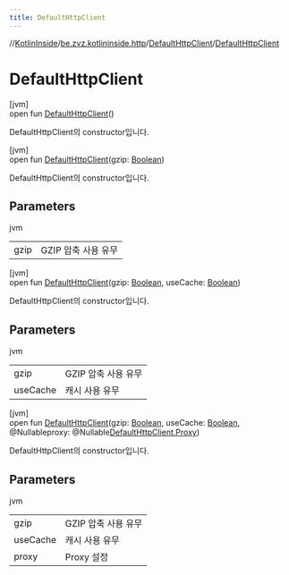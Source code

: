 ```yaml
---
title: DefaultHttpClient
---
```

//[KotlinInside](../../../index.html)/[be.zvz.kotlininside.http](../index.html)/[DefaultHttpClient](index.html)/[DefaultHttpClient](-default-http-client.html)



# DefaultHttpClient



[jvm]\
open fun [DefaultHttpClient](-default-http-client.html)()



DefaultHttpClient의 constructor입니다.





[jvm]\
open fun [DefaultHttpClient](-default-http-client.html)(gzip: [Boolean](https://kotlinlang.org/api/latest/jvm/stdlib/kotlin/-boolean/index.html))



DefaultHttpClient의 constructor입니다.



## Parameters


jvm

| | |
|---|---|
| gzip | GZIP 압축 사용 유무 |





[jvm]\
open fun [DefaultHttpClient](-default-http-client.html)(gzip: [Boolean](https://kotlinlang.org/api/latest/jvm/stdlib/kotlin/-boolean/index.html), useCache: [Boolean](https://kotlinlang.org/api/latest/jvm/stdlib/kotlin/-boolean/index.html))



DefaultHttpClient의 constructor입니다.



## Parameters


jvm

| | |
|---|---|
| gzip | GZIP 압축 사용 유무 |
| useCache | 캐시 사용 유무 |





[jvm]\
open fun [DefaultHttpClient](-default-http-client.html)(gzip: [Boolean](https://kotlinlang.org/api/latest/jvm/stdlib/kotlin/-boolean/index.html), useCache: [Boolean](https://kotlinlang.org/api/latest/jvm/stdlib/kotlin/-boolean/index.html), @Nullableproxy: @Nullable[DefaultHttpClient.Proxy](-proxy/index.html))



DefaultHttpClient의 constructor입니다.



## Parameters


jvm

| | |
|---|---|
| gzip | GZIP 압축 사용 유무 |
| useCache | 캐시 사용 유무 |
| proxy | Proxy 설정 |




